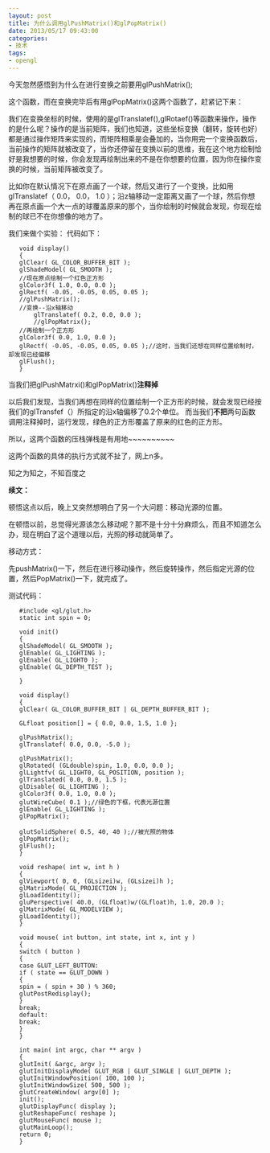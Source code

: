 ```yaml
---
layout: post
title: 为什么调用glPushMatrix()和glPopMatrix()
date: 2013/05/17 09:43:00
categories:
- 技术
tags:
- opengl
---
```


今天忽然感悟到为什么在进行变换之前要用glPushMatrix();

这个函数，而在变换完毕后有用glPopMatrix()这两个函数了，赶紧记下来：

我们在变换坐标的时候，使用的是glTranslatef(),glRotaef()等函数来操作，操作的是什么呢？操作的是当前矩阵，我们也知道，这些坐标变换（翻转，旋转也好）都是通过操作矩阵来实现的，而矩阵相乘是会叠加的，当你用完一个变换函数后，当前操作的矩阵就被改变了，当你还停留在变换以前的思维，我在这个地方绘制恰好是我想要的时候，你会发现再绘制出来的不是在你想要的位置，因为你在操作变换的时候，当前矩阵被改变了。

比如你在默认情况下在原点画了一个球，然后又进行了一个变换，比如用glTranslatef（ 0.0， 0.0， 1.0 ）；沿z轴移动一定距离又画了一个球，然后你想再在原点画一个大一点的球覆盖原来的那个，当你绘制的时候就会发现，你现在绘制的球已不在你想像的地方了。

我们来做个实验： 代码如下：

```
   void display()
   {
   glClear( GL_COLOR_BUFFER_BIT );
   glShadeModel( GL_SMOOTH );
   //现在原点绘制一个红色正方形
   glColor3f( 1.0, 0.0, 0.0 );
   glRectf( -0.05, -0.05, 0.05, 0.05 );
   //glPushMatrix();
   //变换--沿x轴移动
       glTranslatef( 0.2, 0.0, 0.0 );
       //glPopMatrix();
   //再绘制一个正方形
   glColor3f( 0.0, 1.0, 0.0 );
   glRectf( -0.05, -0.05, 0.05, 0.05 );//这时，当我们还想在同样位置绘制时，却发现已经偏移
   glFlush();
   }
```

当我们把glPushMatrxi()和glPopMatrix()**注释掉**

以后我们发现，当我们再想在同样的位置绘制一个正方形的时候，就会发现已经按我们的glTransfef（）所指定的沿x轴偏移了0.2个单位。 而当我们**不把**两句函数调用注释掉时，运行发现，绿色的正方形覆盖了原来的红色的正方形。

所以，这两个函数的压栈弹栈是有用地~~~~~~~~~~

这两个函数的具体的执行方式就不扯了，网上n多。

知之为知之，不知百度之

**续文：**

顿悟这点以后，晚上又突然想明白了另一个大问题：移动光源的位置。

在顿悟以前，总觉得光源该怎么移动呢？那不是十分十分麻烦么，而且不知道怎么办，现在明白了这个道理以后，光照的移动就简单了。

移动方式：

先pushMatrix()一下，然后在进行移动操作，然后旋转操作，然后指定光源的位置，然后PopMatrix()一下，就完成了。

测试代码：

```
   #include <gl/glut.h>
   static int spin = 0;

   void init()
   {
   glShadeModel( GL_SMOOTH );
   glEnable( GL_LIGHTING );
   glEnable( GL_LIGHT0 );
   glEnable( GL_DEPTH_TEST );

   }

   void display()
   {
   glClear( GL_COLOR_BUFFER_BIT | GL_DEPTH_BUFFER_BIT );

   GLfloat position[] = { 0.0, 0.0, 1.5, 1.0 };

   glPushMatrix();
   glTranslatef( 0.0, 0.0, -5.0 );

   glPushMatrix();
   glRotated( (GLdouble)spin, 1.0, 0.0, 0.0 );
   glLightfv( GL_LIGHT0, GL_POSITION, position );
   glTranslated( 0.0, 0.0, 1.5 );
   glDisable( GL_LIGHTING );
   glColor3f( 0.0, 1.0, 0.0 );
   glutWireCube( 0.1 );//绿色的下框，代表光源位置
   glEnable( GL_LIGHTING );
   glPopMatrix();

   glutSolidSphere( 0.5, 40, 40 );//被光照的物体
   glPopMatrix();
   glFlush();
   }

   void reshape( int w, int h )
   {
   glViewport( 0, 0, (GLsizei)w, (GLsizei)h );
   glMatrixMode( GL_PROJECTION );
   glLoadIdentity();
   gluPerspective( 40.0, (GLfloat)w/(GLfloat)h, 1.0, 20.0 );
   glMatrixMode( GL_MODELVIEW );
   glLoadIdentity();
   }

   void mouse( int button, int state, int x, int y )
   {
   switch ( button )
   {
   case GLUT_LEFT_BUTTON:
   if ( state == GLUT_DOWN )
   {
   spin = ( spin + 30 ) % 360;
   glutPostRedisplay();
   }
   break;
   default:
   break;
   }
   }

   int main( int argc, char ** argv )
   {
   glutInit( &argc, argv );
   glutInitDisplayMode( GLUT_RGB | GLUT_SINGLE | GLUT_DEPTH );
   glutInitWindowPosition( 100, 100 );
   glutInitWindowSize( 500, 500 );
   glutCreateWindow( argv[0] );
   init();
   glutDisplayFunc( display );
   glutReshapeFunc( reshape );
   glutMouseFunc( mouse );
   glutMainLoop();
   return 0;
   }
```

